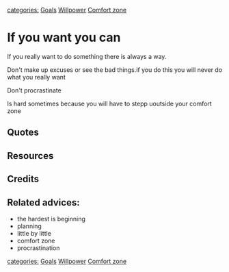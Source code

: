 [categories:](../categories/index.md) [Goals](../categories/Goals.md) [Willpower](../categories/Willpower.md) [Comfort zone](../categories/Comfort%20zone.md)
# If you want you can

If you really want to do something there is always a way.

Don't make up excuses or see the bad things.if you do this you will never do what you really want

Don't procrastinate

Is hard sometimes because you will have to stepp uoutside your comfort zone

## Quotes

## Resources

## Credits

## Related advices:

- the hardest is beginning
- planning
- little by little
- comfort zone
- procrastination

[categories:](../categories/index.md) [Goals](../categories/Goals.md) [Willpower](../categories/Willpower.md) [Comfort zone](../categories/Comfort%20zone.md)